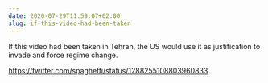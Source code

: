 ```yaml
---
date: 2020-07-29T11:59:07+02:00
slug: if-this-video-had-been-taken
---
```

‪If this video had been taken in Tehran, the US would use it as justification to invade and force regime change.‬

https://twitter.com/spaghetti/status/1288255108803960833


